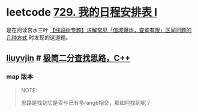 # leetcode [729. 我的日程安排表 I](https://leetcode.cn/problems/my-calendar-i/)

是在阅读宫水三叶 [【线段树专题】求解常见「值域爆炸，查询有限」区间问题的几种方式](https://mp.weixin.qq.com/s/9Y--nNzFgmGfqD5qtB9Hxw) 时发现的这道题。



## [liuyvjin](https://leetcode.cn/u/liuyvjin/) # [极简二分查找思路，C++](https://leetcode.cn/problems/my-calendar-i/solution/by-liuyvjin-dsho/)

### map 版本

> NOTE:
>
> 思路是找到它是否与已有多range相交，那如何找到呢？

```

```


